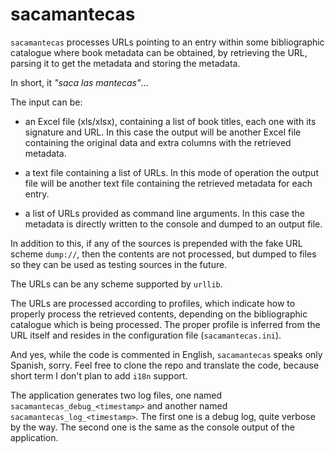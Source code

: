 # sacamantecas

`sacamantecas` processes URLs pointing to an entry within some bibliographic
catalogue where book metadata can be obtained, by retrieving the URL, parsing it
to get the metadata and storing the metadata.

In short, it *"saca las mantecas"*…

The input can be:

- an Excel file (xls/xlsx), containing a list of book titles, each one with its
signature and URL. In this case the output will be another Excel file containing
the original data and extra columns with the retrieved metadata.

- a text file containing a list of URLs. In this mode of operation the output
file will be another text file containing the retrieved metadata for each entry.

- a list of URLs provided as command line arguments. In this case the metadata
is directly written to the console and dumped to an output file.

In addition to this, if any of the sources is prepended with the fake URL scheme
`dump://`, then the contents are not processed, but dumped to files so they can
be used as testing sources in the future.

The URLs can be any scheme supported by `urllib`.

The URLs are processed according to profiles, which indicate how to properly
process the retrieved contents, depending on the bibliographic catalogue which
is being processed. The proper profile is inferred from the URL itself and
resides in the configuration file (`sacamantecas.ini`).

And yes, while the code is commented in English, `sacamantecas` speaks only
Spanish, sorry. Feel free to clone the repo and translate the code, because
short term I don't plan to add `i18n` support.

The application generates two log files, one named `sacamantecas_debug_<timestamp>`
and another named `sacamantecas_log_<timestamp>`. The first one is a debug log,
quite verbose by the way. The second one is the same as the console output of
the application.